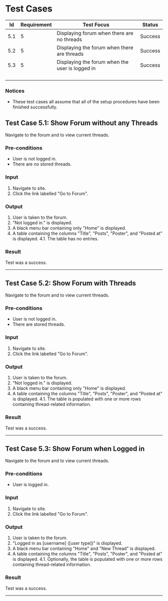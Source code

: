 # Test Cases

| Id  | Requirement | Test Focus                                      | Status  |
|-----|-------------|-------------------------------------------------|---------|
| 5.1 | 5           | Displaying forum when there are no threads      | Success |
| 5.2 | 5           | Displaying the forum when there are threads     | Success |
| 5.3 | 5           | Displaying the forum when the user is logged in | Success |
|     |             |                                                 |         |
|     |             |                                                 |         |
|     |             |                                                 |         |
|     |             |                                                 |         |

### Notices
 * These test cases all assume that all of the setup procedures have been finished successfully.

## Test Case 5.1: Show Forum without any Threads
Navigate to the forum and to view current threads.

### Pre-conditions
 * User is not logged in.
 * There are no stored threads.

### Input
 1. Navigate to site.
 2. Click the link labelled "Go to Forum".
 
### Output
 1. User is taken to the forum.
 2. "Not logged in." is displayed.
 3. A black menu bar containing only "Home" is displayed.
 4. A table containing the columns "Title", "Posts", "Poster", and "Posted at" is displayed.
   4.1. The table has no entries.

### Result
Test was a success.

***

## Test Case 5.2: Show Forum with Threads
Navigate to the forum and to view current threads.

### Pre-conditions
 * User is not logged in.
 * There are stored threads.

### Input
 1. Navigate to site.
 2. Click the link labelled "Go to Forum".
 
### Output
 1. User is taken to the forum.
 2. "Not logged in." is displayed.
 3. A black menu bar containing only "Home" is displayed.
 4. A table containing the columns "Title", "Posts", "Poster", and "Posted at" is displayed.
   4.1. The table is populated with one or more rows containing thread-related information.

### Result
Test was a success.

***

## Test Case 5.3: Show Forum when Logged in
Navigate to the forum and to view current threads.

### Pre-conditions
 * User is logged in.

### Input
 1. Navigate to site.
 2. Click the link labelled "Go to Forum".
 
### Output
 1. User is taken to the forum.
 2. "Logged in as [username] ([user type])" is displayed.
 3. A black menu bar containing "Home" and "New Thread" is displayed.
 4. A table containing the columns "Title", "Posts", "Poster", and "Posted at" is displayed.
   4.1. Optionally, the table is populated with one or more rows containing thread-related information.

### Result
Test was a success.

***